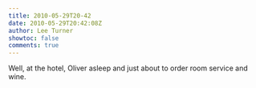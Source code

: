 ```yaml
---
title: 2010-05-29T20-42
date: 2010-05-29T20:42:08Z
author: Lee Turner
showtoc: false
comments: true
---
```


Well, at the hotel, Oliver asleep and just about to order room service and wine.

